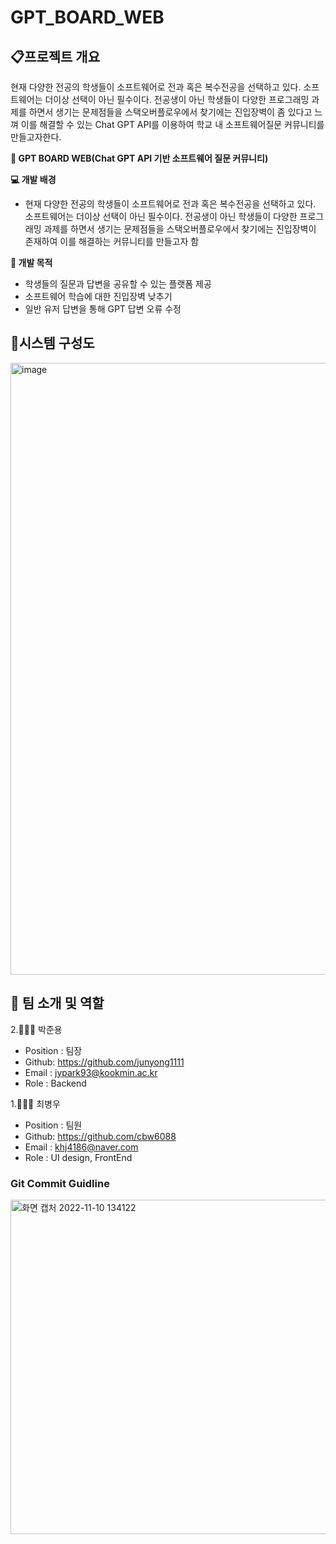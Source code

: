 # GPT_BOARD_WEB


## 📋프로젝트 개요
현재 다양한 전공의 학생들이 소프트웨어로 전과 혹은 복수전공을 선택하고 있다. 소프트웨어는 더이상 선택이 아닌 필수이다. 전공생이 아닌 학생들이 다양한 프로그래밍 과제를 하면서 생기는 문제점들을 스택오버플로우에서 찾기에는 진입장벽이 좀 있다고 느껴 이를 해결할 수 있는 Chat GPT API를 이용하여 학교 내 소프트웨어질문 커뮤니티를 만들고자한다.
 

**👀 GPT BOARD WEB(Chat GPT API 기반 소프트웨어 질문 커뮤니티)**

**💻 개발 배경**

- 현재 다양한 전공의 학생들이 소프트웨어로 전과 혹은 복수전공을 선택하고 있다. 소프트웨어는 더이상 선택이 아닌 필수이다. 전공생이 아닌 학생들이 다양한 프로그래밍 과제를 하면서 생기는 문제점들을 스택오버플로우에서 찾기에는 진입장벽이 존재하여 이를 해결하는 커뮤니티를 만들고자 함

**📌 개발 목적**
- 학생들의 질문과 답변을 공유할 수 있는 플랫폼 제공
- 소프트웨어 학습에 대한 진입장벽 낮추기
- 일반 유저 답변을 통해 GPT 답변 오류 수정


## 🔎시스템 구성도
<img width="979" alt="image" src="https://github.com/SUMMERTOYPROJECT/GPT_BOARD_WEB/assets/99342700/fdeae824-cc98-4a39-a458-96e3798b0e91">

## 🦉 팀 소개 및 역할


2.👨🏾‍💻 박준용

- Position : 팀장
- Github: <https://github.com/junyong1111>
- Email : jypark93@kookmin.ac.kr
- Role : Backend


1.🧑🏻‍💻 최병우

- Position : 팀원
- Github: <https://github.com/cbw6088>
- Email : khj4186@naver.com
- Role : UI design, FrontEnd




### Git Commit Guidline


<img width="535" alt="화면 캡처 2022-11-10 134122" src="https://user-images.githubusercontent.com/85275893/201002326-84ab80ac-af5f-4b58-b216-26341ddd6079.png">
